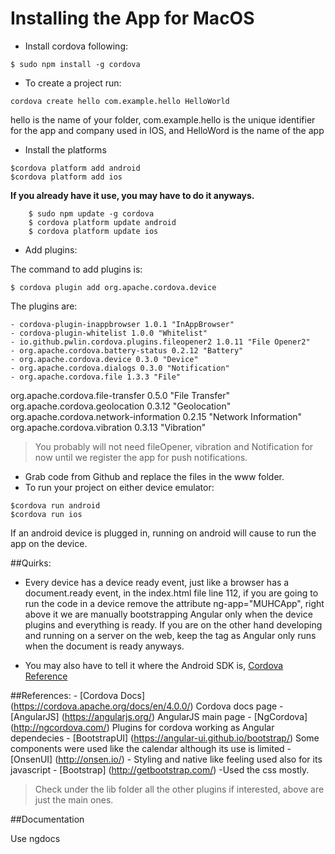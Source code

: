 # Installing the App for MacOS

* Install cordova following:

```
$ sudo npm install -g cordova
```
* To create a project run:

```
cordova create hello com.example.hello HelloWorld
```
hello is the name of your folder, com.example.hello is the unique identifier for the app and company used in IOS, and HelloWord is the name of 
the app

* Install the platforms

```
$cordova platform add android
$cordova platform add ios
```
**If you already have it use, you may have to do it anyways.**
```
    $ sudo npm update -g cordova
    $ cordova platform update android
    $ cordova platform update ios
```


* Add plugins:

The command to add plugins is:
```
$ cordova plugin add org.apache.cordova.device
```
The plugins are:

    - cordova-plugin-inappbrowser 1.0.1 "InAppBrowser"
    - cordova-plugin-whitelist 1.0.0 "Whitelist"
    - io.github.pwlin.cordova.plugins.fileopener2 1.0.11 "File Opener2"
    - org.apache.cordova.battery-status 0.2.12 "Battery"
    - org.apache.cordova.device 0.3.0 "Device"
    - org.apache.cordova.dialogs 0.3.0 "Notification"
    - org.apache.cordova.file 1.3.3 "File"
 org.apache.cordova.file-transfer 0.5.0 "File Transfer"
 org.apache.cordova.geolocation 0.3.12 "Geolocation"
 org.apache.cordova.network-information 0.2.15 "Network Information"
 org.apache.cordova.vibration 0.3.13 "Vibration"

>You probably will not need fileOpener, vibration and Notification for now until we register the app for push notifications.

* Grab code from Github and replace the files in the www folder.
* To run your project on either device emulator:
```
$cordova run android
$cordova run ios
```
If an android device is plugged in, running on android will cause to run the app on the device.

##Quirks:

- Every device has a device ready event, just like a browser has a document.ready event, in the index.html file line 112, if you are going
to run the code in a device remove the attribute ng-app="MUHCApp", right above it we are manually bootstrapping Angular only 
when the device plugins and everything is ready. If you are on the other hand developing and running on a server on the web,
keep the tag as Angular only runs when the document is ready anyways. 

- You may also have to tell it where the Android SDK is, [Cordova Reference](https://cordova.apache.org/docs/en/2.5.0/guide_getting-started_android_index.md.html)

##References:
    - [Cordova Docs] (https://cordova.apache.org/docs/en/4.0.0/) Cordova docs page
    - [AngularJS] (https://angularjs.org/) AngularJS main page
    - [NgCordova] (http://ngcordova.com/) Plugins for cordova working as Angular dependecies
    - [BootstrapUI] (https://angular-ui.github.io/bootstrap/) Some components were used like the calendar although its use is limited
    - [OnsenUI] (http://onsen.io/) - Styling and native like feeling used also for its javascript
    - [Bootstrap] (http://getbootstrap.com/) -Used the css mostly.

>Check under the lib folder all the other plugins if interested, above are just the main ones.

##Documentation

Use ngdocs




